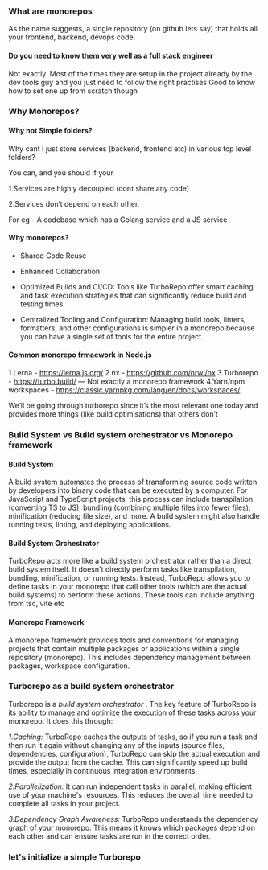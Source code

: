 
### What are monorepos

As the name suggests, a single repository (on github lets say) that holds all your frontend, backend, devops code.

#### Do you need to know them very well as a full stack engineer

Not exactly. Most of the times they are setup in the project already by the dev tools guy and you just need to follow the right practises
Good to know how to set one up from scratch though

### Why Monorepos?

#### Why not Simple folders?

Why cant I just store services (backend, frontend etc) in various top level folders?

You can, and you should if your

 1.Services are highly decoupled (dont share any code)

 2.Services don’t depend on each other.

For eg - A codebase which has a Golang service and a JS service

#### Why monorepos?

 - Shared Code Reuse

 - Enhanced Collaboration

 - Optimized Builds and CI/CD: Tools like TurboRepo offer smart caching and task execution strategies that can significantly reduce build and testing times.

 - Centralized Tooling and Configuration: Managing build tools, linters, formatters, and other configurations is simpler in a monorepo because you can have a single set of tools for the entire project. 

#### Common monorepo frmaework in Node.js

1.Lerna - https://lerna.js.org/
2.nx - https://github.com/nrwl/nx
3.Turborepo - https://turbo.build/ — Not exactly a monorepo framework
4.Yarn/npm workspaces - https://classic.yarnpkg.com/lang/en/docs/workspaces/
 
We’ll be going through turborepo since it’s the most relevant one today and provides more things (like build optimisations) that others don’t


### Build System vs Build system orchestrator vs Monorepo framework

#### Build System

A build system automates the process of transforming source code written by developers into binary code that can be executed by a computer. For JavaScript and TypeScript projects, this process can include transpilation (converting TS to JS), bundling (combining multiple files into fewer files), minification (reducing file size), and more. A build system might also handle running tests, linting, and deploying applications.

#### Build System Orchestrator

TurboRepo acts more like a build system orchestrator rather than a direct build system itself. It doesn't directly perform tasks like transpilation, bundling, minification, or running tests. Instead, TurboRepo allows you to define tasks in your monorepo that call other tools (which are the actual build systems) to perform these actions. 
These tools can include anything from tsc, vite etc


#### Monorepo Framework

A monorepo framework provides tools and conventions for managing projects that contain multiple packages or applications within a single repository (monorepo). This includes dependency management between packages, workspace configuration.
 

### Turborepo as a build system orchestrator 


Turborepo is a *build system orchestrator* . 
The key feature of TurboRepo is its ability to manage and optimize the execution of these tasks across your monorepo. It does this through:

*1.Caching:* TurboRepo caches the outputs of tasks, so if you run a task and then run it again without changing any of the inputs (source files, dependencies, configuration), TurboRepo can skip the actual execution and provide the output from the cache. This can significantly speed up build times, especially in continuous integration environments.

*2.Parallelization:* It can run independent tasks in parallel, making efficient use of your machine's resources. This reduces the overall time needed to complete all tasks in your project.

*3.Dependency Graph Awareness:* TurboRepo understands the dependency graph of your monorepo. This means it knows which packages depend on each other and can ensure tasks are run in the correct order.


### let's initialize a simple Turborepo

 


 

 
